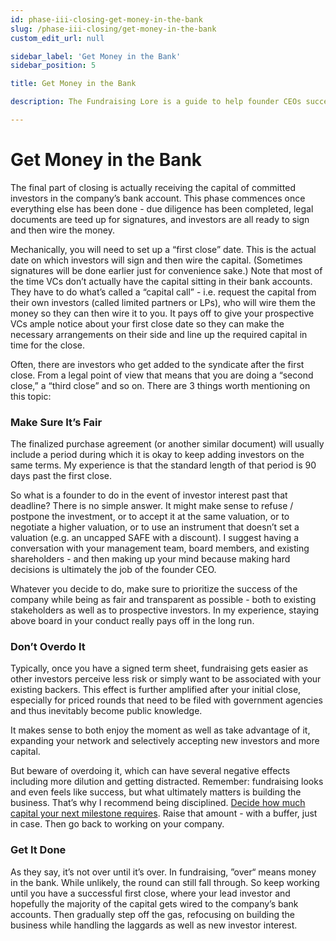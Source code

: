 ```yaml
---
id: phase-iii-closing-get-money-in-the-bank
slug: /phase-iii-closing/get-money-in-the-bank
custom_edit_url: null

sidebar_label: 'Get Money in the Bank'
sidebar_position: 5

title: Get Money in the Bank

description: The Fundraising Lore is a guide to help founder CEOs successfully raise early-stage VC financing from Silicon Valley investors.

---
```


# Get Money in the Bank

The final part of closing is actually receiving the capital of committed investors in the company’s bank account. This phase commences once everything else has been done - due diligence has been completed, legal documents are teed up for signatures, and investors are all ready to sign and then wire the money. 

Mechanically, you will need to set up a “first close” date. This is the actual date on which investors will sign and then wire the capital. (Sometimes signatures will be done earlier just for convenience sake.) Note that most of the time VCs don’t actually have the capital sitting in their bank accounts. They have to do what’s called a “capital call” - i.e. request the capital from their own investors (called limited partners or LPs), who will wire them the money so they can then wire it to you. It pays off to give your prospective VCs ample notice about your first close date so they can make the necessary arrangements on their side and line up the required capital in time for the close.

Often, there are investors who get added to the syndicate after the first close. From a legal point of view that means that you are doing a “second close,” a “third close” and so on. There are 3 things worth mentioning on this topic:

### Make Sure It’s Fair

The finalized purchase agreement (or another similar document) will usually include a period during which it is okay to keep adding investors on the same terms. My experience is that the standard length of that period is 90 days past the first close. 

So what is a founder to do in the event of investor interest past that deadline? There is no simple answer. It might make sense to refuse / postpone the investment, or to accept it at the same valuation, or to negotiate a higher valuation, or to use an instrument that doesn’t set a valuation (e.g. an uncapped SAFE with a discount). I suggest having a conversation with your management team, board members, and existing shareholders - and then making up your mind because making hard decisions is ultimately the job of the founder CEO. 

Whatever you decide to do, make sure to prioritize the success of the company while being as fair and transparent as possible - both to existing stakeholders as well as to prospective investors. In my experience, staying above board in your conduct really pays off in the long run.

### Don’t Overdo It

Typically, once you have a signed term sheet, fundraising gets easier as other investors perceive less risk or simply want to be associated with your existing backers. This effect is further amplified after your initial close, especially for priced rounds that need to be filed with government agencies and thus inevitably become public knowledge. 

It makes sense to both enjoy the moment as well as take advantage of it, expanding your network and selectively accepting new investors and more capital.

But beware of overdoing it, which can have several negative effects including more dilution and getting distracted. Remember: fundraising looks and even feels like success, but what ultimately matters is building the business. That’s why I recommend being disciplined. [Decide how much capital your next milestone requires](/deciding-to-fundraise/the-purpose-of-fundraising). Raise that amount - with a buffer, just in case. Then go back to working on your company.

### Get It Done

As they say, it’s not over until it’s over. In fundraising, ”over“ means money in the bank. While unlikely, the round can still fall through. So keep working until you have a successful first close, where your lead investor and hopefully the majority of the capital gets wired to the company’s bank accounts. Then gradually step off the gas, refocusing on building the business while handling the laggards as well as new investor interest.